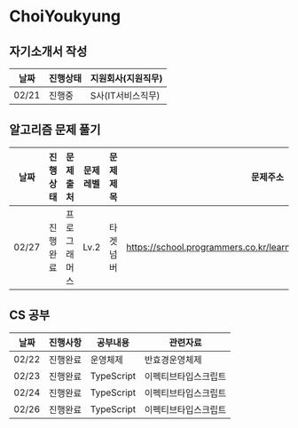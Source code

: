 # ChoiYoukyung

## 자기소개서 작성
|날짜|진행상태|지원회사(지원직무)|
|----|----|----|
|02/21|진행중|S사(IT서비스직무)|

## 알고리즘 문제 풀기
|날짜|진행상태|문제출처|문제레벨|문제제목|문제주소|파일명|
|----|----|----|----|----|----|----|
|02/27|진행완료|프로그래머스|Lv.2|타겟넘버|https://school.programmers.co.kr/learn/courses/30/lessons/43165|targetNumber.py|

## CS 공부
|날짜|진행사항|공부내용|관련자료|
|----|----|----|----|
|02/22|진행완료|운영체제|반효경운영체제|
|02/23|진행완료|TypeScript|이펙티브타입스크립트|
|02/24|진행완료|TypeScript|이펙티브타입스크립트|
|02/26|진행완료|TypeScript|이펙티브타입스크립트|